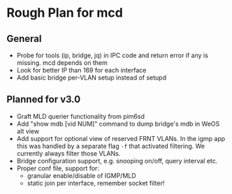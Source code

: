 Rough Plan for mcd
==================

General
-------

 - Probe for tools (ip, bridge, jq) in IPC code and return error if
   any is missing.  mcd depends on them
 - Look for better IP than 169 for each interface
 - Add basic bridge per-VLAN setup instead of setupd


Planned for v3.0
----------------

 - Graft MLD querier functionality from pim6sd
 - Add "show mdb [vid NUM]" command to dump bridge's mdb in WeOS alt view
 - Add support for optional view of reserved FRNT VLANs.  In the igmp app
   this was handled by a separate flag `-f` that activated filtering.  We
   currently always filter those VLANs.
 - Bridge configuration support, e.g. snooping on/off, query interval etc.
 - Proper conf file, support for:
   - granular enable/disable of IGMP/MLD
   - static join per interface, remember socket filter!

